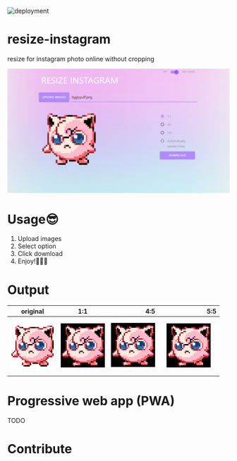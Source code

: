![deployment](https://github.com/xncbf/resize-instagram/workflows/deployment%20to%20master/badge.svg)

# resize-instagram
resize for instagram photo online without cropping

[![resize instagram](https://github.com/xncbf/resize-instagram/blob/master/app/static/resize-instagram.png)](https://resiz.io/)

# Usage:sunglasses:

 1. Upload images
 2. Select option
 3. Click download
 4. Enjoy!:clap::clap::clap:

# Output

| original |      1:1      |  4:5  |  5:5  |
|----------|:-------------:|------:|------:|
| ![origin](https://github.com/xncbf/resize-instagram/blob/master/app/static/origin.png) |  ![origin](https://github.com/xncbf/resize-instagram/blob/master/app/static/1x1.png) | ![origin](https://github.com/xncbf/resize-instagram/blob/master/app/static/4x5.png) | ![origin](https://github.com/xncbf/resize-instagram/blob/master/app/static/5x4.png) |

# Progressive web app (PWA)

TODO

# Contribute

